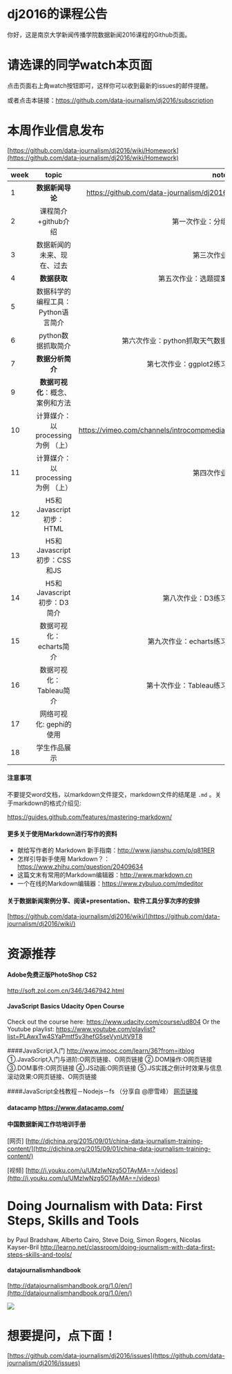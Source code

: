 # dj2016的课程公告

你好，这是南京大学新闻传播学院数据新闻2016课程的Github页面。

# 请选课的同学watch本页面
点击页面右上角watch按钮即可，这样你可以收到最新的issues的邮件提醒。

或者点击本链接：https://github.com/data-journalism/dj2016/subscription

# 本周作业信息发布

[https://github.com/data-journalism/dj2016/wiki/Homework](https://github.com/data-journalism/dj2016/wiki/Homework)


| week          | topic         | note  |
| ------------- |:-------------:| -----:|
|1              | **数据新闻导论**             |    https://github.com/data-journalism/dj2016   |
|2              | 课程简介+github介绍	    |    第一次作业：分组    |
|3              | 数据新闻的未来、现在、过去	     |  第三次作业   |
|4              | **数据获取**	                       |  第五次作业：选题提案        |
|5              | 数据科学的编程工具：Python语言简介        |       |
|6              | python数据抓取简介               |  第六次作业：python抓取天气数据      |
|7              | **数据分析简介**	                   |  第七次作业：ggplot2练习    |
|9              | **数据可视化**：概念、案例和方法     |       |
|10             | 计算媒介：以processing为例 （上）|  https://vimeo.com/channels/introcompmedia/    |
|11             | 计算媒介：以processing为例 （上）|  第四次作业     |
|12             | H5和Javascript初步：HTML         |                    |
|13             | H5和Javascript初步：CSS和JS      |       |
|14            | H5和Javascript初步：D3简介              | 第八次作业：D3练习       |
|15             | 数据可视化：echarts简介             | 第九次作业：echarts练习      |
|16             | 数据可视化：Tableau简介             | 第十次作业：Tableau练习      |
|17             | 网络可视化: gephi的使用               |       |
|18             | 学生作品展示	              |       |




#### 注意事项

不要提交word文档，以markdown文件提交，markdown文件的结尾是 `.md` 。关于markdown的格式介绍见:

https://guides.github.com/features/mastering-markdown/

#### 更多关于使用Markdown进行写作的资料
- 献给写作者的 Markdown 新手指南：http://www.jianshu.com/p/q81RER
- 怎样引导新手使用 Markdown？：https://www.zhihu.com/question/20409634
- 这篇文末有常用的Markdown编辑器：http://www.markdown.cn
- 一个在线的Markdown编辑器：https://www.zybuluo.com/mdeditor

#### 关于数据新闻案例分享、阅读+presentation、软件工具分享次序的安排

[https://github.com/data-journalism/dj2016/wiki/](https://github.com/data-journalism/dj2016/wiki/)


# 资源推荐

#### Adobe免费正版PhotoShop CS2
http://soft.zol.com.cn/346/3467942.html
#### JavaScript Basics Udacity Open Course
Check out the course here: https://www.udacity.com/course/ud804
Or the Youtube playlist: https://www.youtube.com/playlist?list=PLAwxTw4SYaPmtf5v3hefG5seVynUtV9T8

####JavaScript入门 http://www.imooc.com/learn/36?from=itblog
①.JavaScript入门与进阶:O网页链接、O网页链接 ②.DOM操作:O网页链接 ③.DOM事件:O网页链接 ④.JS动画:O网页链接 ⑤.JS实践之倒计时效果与信息滚动效果:O网页链接、O网页链接

####JavaScript全栈教程－Nodejs－fs （分享自 @廖雪峰） [网页链接](http://www.liaoxuefeng.com/wiki/001434446689867b27157e896e74d51a89c25cc8b43bdb3000)

#### datacamp https://www.datacamp.com/

#### 中国数据新闻工作坊培训手册
[网页] [http://djchina.org/2015/09/01/china-data-journalism-training-content/](http://djchina.org/2015/09/01/china-data-journalism-training-content/)

[视频] [http://i.youku.com/u/UMzIwNzg5OTAyMA==/videos](http://i.youku.com/u/UMzIwNzg5OTAyMA==/videos)

# Doing Journalism with Data: First Steps, Skills and Tools 
by Paul Bradshaw, Alberto Cairo, Steve Doig, Simon Rogers, Nicolas Kayser-Bril http://learno.net/classroom/doing-journalism-with-data-first-steps-skills-and-tools/


#### datajournalismhandbook
[http://datajournalismhandbook.org/1.0/en/](http://datajournalismhandbook.org/1.0/en/)

![](http://datajournalismhandbook.org/1.0/en/img/cover_print.png)

# 想要提问，点下面！

[https://github.com/data-journalism/dj2016/issues](https://github.com/data-journalism/dj2016/issues)





